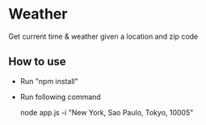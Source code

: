 # Weather
Get current time &amp; weather given a location and zip code

## How to use
- Run "npm install"
- Run following command

	node app.js -i "New York, Sao Paulo, Tokyo, 10005"

